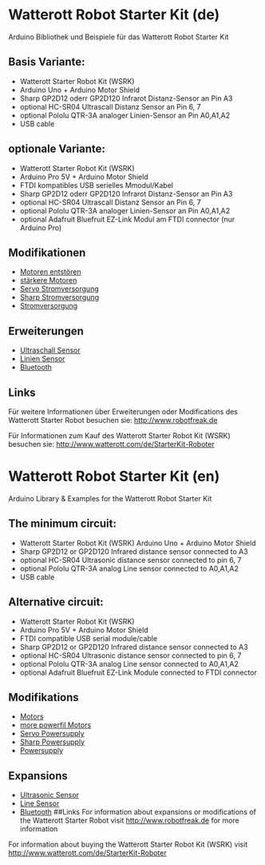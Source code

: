# Watterott Robot Starter Kit (de)

Arduino Bibliothek und Beispiele für das Watterott Robot Starter Kit

## Basis Variante:
* Watterott Starter Robot Kit (WSRK) 
* Arduino Uno + Arduino Motor Shield 
* Sharp GP2D12 oderr GP2D120 Infrarot Distanz-Sensor an Pin A3
* optional HC-SR04 Ultrascall Distanz Sensor an Pin 6, 7
* optional Pololu QTR-3A analoger Linien-Sensor an Pin A0,A1,A2
* USB cable

## optionale Variante:
* Watterott Starter Robot Kit (WSRK) 
* Arduino Pro 5V + Arduino Motor Shield 
* FTDI kompatibles USB serielles Mmodul/Kabel
* Sharp GP2D12 oderr GP2D120 Infrarot Distanz-Sensor an Pin A3
* optional HC-SR04 Ultrascall Distanz Sensor an Pin 6, 7
* optional Pololu QTR-3A analoger Linien-Sensor an Pin A0,A1,A2
* optional Adafruit Bluefruit EZ-Link Modul am FTDI connector (nur Arduino Pro)

## Modifikationen

* [Motoren entstören](Modifikationen/Motoren-Entstoeren-Mod.MD)
* [stärkere Motoren](Modifikationen/Staerkere-Motoren-Mod.MD)
* [Servo Stromversorgung](Modifikationen/Servo-Stromversorgungs-Mod.MD)
* [Sharp Stromversorgung](Modifikationen/Sharp-Sensor-Mod.MD)
* [Stromversorgung](Modifikationen/Stromversorgungs-Mod.MD)

## Erweiterungen

* [Ultraschall Sensor](Erweiterungen/HC-SR04-Erweiterung.MD)
* [Linien Sensor](Erweiterungen/Liniensensor-Erweiterung.MD)
* [Bluetooth](Erweiterungen/Bluetooth-Erweiterung.MD)

## Links
Für weitere Informationen  über Erweiterungen oder Modifications des Watterott Starter Robot
besuchen sie: http://www.robotfreak.de

Für Informationen zum Kauf des Watterott Starter Robot Kit (WSRK)
besuchen sie:  http://www.watterott.com/de/StarterKit-Roboter

# Watterott Robot Starter Kit (en)

Arduino Library &amp; Examples for the Watterott Robot Starter Kit

## The minimum circuit:
* Watterott Starter Robot Kit (WSRK) Arduino Uno + Arduino Motor Shield 
* Sharp GP2D12 or GP2D120 Infrared distance sensor connected to A3
* optional HC-SR04 Ultrasonic distance sensor connected to pin 6, 7
* optional Pololu QTR-3A analog Line sensor connected to A0,A1,A2
* USB cable

## Alternative circuit:
* Watterott Starter Robot Kit (WSRK) 
* Arduino Pro 5V + Arduino Motor Shield 
* FTDI compatible USB serial module/cable
* Sharp GP2D12 or GP2D120 Infrared distance sensor connected to A3
* optional HC-SR04 Ultrasonic distance sensor connected to pin 6, 7
* optional Pololu QTR-3A analog Line sensor connected to A0,A1,A2
* optional Adafruit Bluefruit EZ-Link Module connected to FTDI connector

## Modifikations

* [Motors](Modifikationen/Motoren-Entstoeren-Mod.MD)
* [more powerfil Motors](Modifikationen/Staerkere-Motoren-Mod.MD)
* [Servo Powersupply](Modifikationen/Servo-Stromversorgungs-Mod.MD)
* [Sharp Powersupply](Modifikationen/Sharp-Sensor-Mod.MD)
* [Powersupply](Modifikationen/Stromversorgungs-Mod.MD)

## Expansions

* [Ultrasonic Sensor](Erweiterungen/HC-SR04-Erweiterung.MD)
* [Line Sensor](Erweiterungen/Liniensensor-Erweiterung.MD)
* [Bluetooth](Erweiterungen/Bluetooth-Erweiterung.MD)
##Links
For information about expansions or modifications of the Watterott Starter Robot
visit http://www.robotfreak.de for more information

For information about buying the Watterott Starter Robot Kit (WSRK)
visit http://www.watterott.com/de/StarterKit-Roboter
